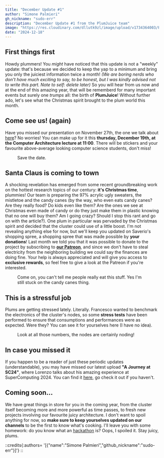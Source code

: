 ```yaml
---
title: "December Update #1"
author: "Simone Palmieri"
gh_nickname: "sudo-err"
description: "December Update #1 from the PlumJuice team"
image: "https://res.cloudinary.com/dllutk9zl/image/upload/v1734364003/Preview_dec01_q1ofae.jpg"
date: "2024-12-18"
---
```



## First things first

Howdy plummers! You _might_ have noticed that this update is not a "weekly" update: that's because we decided to keep the yap to a minimum and bring you only the juiciest information twice a month! _(We are boring nerds who don't have much exciting to say, to be honest, but I was kindly advised not to write this part. Note to self: delete later)_ So you will hear from us now and at the end of this amazing year, that will be rememberd for many important events but surely one _trumps_ all: the birth of __PlumJuice__! Without further ado, let's see what the Christmas spirit brought to the plum world this month.


## Come see us! (again)

Have you missed our presentation on November 27th, the one we talk about [here](https://plum-juice-project.github.io/plum-io/blog/weekly_update_29-11)? No worries! You can make up for it this __thursday, December 19th, at the Computer Architecture lecture at 11:00__. There will be stickers and your favourite above-average looking computer science students, don't miss!

<figure>
    <img src="https://res.cloudinary.com/dllutk9zl/image/upload/v1734364004/savethedate_m6e5n2.jpg" alt="">
    <figcaption>Save the date.</figcaption>
</figure>


## Santa Claus is coming to town

A shocking revelation has emerged from some recent groundbreaking work on the hottest research topics of our century: __it's Christmas time__, plummies! Our team is preparing the 97% acrylic ugly sweaters, the mistletoe and the candy canes (by the way, who even eats candy canes? Are they really food? Do kids even like them? Are the ones we see at Christmas even made of candy or do they just make them in plastic knowing that no one will buy them? Am I going crazy? Should I stop this rant and go on with the article?). One plum in particular was pervaded by the Christmas spirit and decided that the cluster could use of a little boost. I'm not revealing anything else for now, but we'll keep you updated on Saverio's shopping spree, a shopping spree that was made possible by __your donations__! Last month we told you that it was possible to donate to the project by subscribing to __[our Patreon](https://www.patreon.com/PlumJuiceTeam)__, and since we don't have to steal electricity from the neighboring building we could say the finances are doing fine. Your help is always appreciated and will give you access to __exclusive rewards__, so feel free to give a look at the Patreon if you're interested.

<figure>
    <img src="https://res.cloudinary.com/dllutk9zl/image/upload/v1734364007/candycanes_asvsyq.jpg" alt="">
    <figcaption>Come on, you can't tell me people really eat this stuff. Yes I'm still stuck on the candy canes thing.</figcaption>
</figure>


## This is a stressful job

Plums are getting stressed lately. Literally. Francesco wanted to benchmark the electronics of the cluster's nodes, so some __stress tests__ have been performed to ensure that consumptions and performances were as expected. Were they? You can see it for yourselves here (I have no idea).

<figure>
    <img src="https://res.cloudinary.com/dllutk9zl/image/upload/v1734364009/stresstest_gxrp2v.jpg" alt="">
    <figcaption>Look at all those numbers, the nodes are certainly noding!</figcaption>
</figure>


## In case you missed it

If you happen to be a reader of just these periodic updates (understandable), you may have missed our latest upload __"A Journey at SC24"__, where Lorenzo talks about his amazing experience at SuperComputing 2024. You can find it [here](https://plum-juice-project.github.io/plum-io/blog/a_journey_at_sc24), go check it out if you haven't.


## Coming soon...

We have great things in store for you in the coming year, from the cluster itself becoming more and more powerful as time passes, to fresh new projects involving our favourite juicy architecture. I don't want to spoil anything for now, so __make sure to keep yourselves updated on our channels__ to be the first to know what's cooking. I'll leave you with some homework: do you know what an [hackathon](https://en.wikipedia.org/wiki/Hackathon) is? Oops, I spoiled it. Stay juicy, plums.


::credits{:authors= '[{"name":"Simone Palmieri","github_nickname":"sudo-err"}]'}
::
